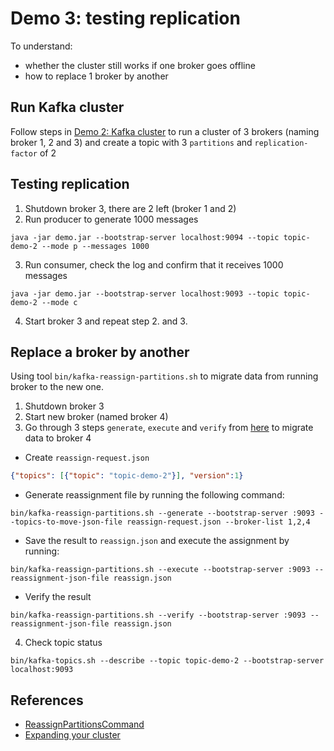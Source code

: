 # Demo 3: testing replication

To understand:
- whether the cluster still works if one broker goes offline
- how to replace 1 broker by another

## Run Kafka cluster

Follow steps in [Demo 2: Kafka cluster](demo-2-kafka-cluster.md#run-kafka-cluster-locally) to run a cluster of 3 brokers (naming broker 1, 2 and 3) and create a topic with 3 `partitions` and `replication-factor` of 2

## Testing replication

1. Shutdown broker 3, there are 2 left (broker 1 and 2)
2. Run producer to generate 1000 messages
```shell
java -jar demo.jar --bootstrap-server localhost:9094 --topic topic-demo-2 --mode p --messages 1000
```

3. Run consumer, check the log and confirm that it receives 1000 messages
```shell
java -jar demo.jar --bootstrap-server localhost:9093 --topic topic-demo-2 --mode c
```

4. Start broker 3 and repeat step 2. and 3.

## Replace a broker by another

Using tool `bin/kafka-reassign-partitions.sh` to migrate data from running broker to the new one.

1. Shutdown broker 3
2. Start new broker (named broker 4)
3. Go through 3 steps `generate`, `execute` and `verify` from [here](https://kafka.apache.org/documentation/#basic_ops_cluster_expansion) to migrate data to broker 4

- Create `reassign-request.json`
```json
{"topics": [{"topic": "topic-demo-2"}], "version":1}
```
- Generate reassignment file by running the following command:
```shell
bin/kafka-reassign-partitions.sh --generate --bootstrap-server :9093 --topics-to-move-json-file reassign-request.json --broker-list 1,2,4
```
- Save the result to `reassign.json` and execute the assignment by running:
```shell
bin/kafka-reassign-partitions.sh --execute --bootstrap-server :9093 --reassignment-json-file reassign.json
```
- Verify the result
```shell
bin/kafka-reassign-partitions.sh --verify --bootstrap-server :9093 --reassignment-json-file reassign.json
```

4. Check topic status
```shell
bin/kafka-topics.sh --describe --topic topic-demo-2 --bootstrap-server localhost:9093
```

## References
- [ReassignPartitionsCommand](https://jaceklaskowski.gitbooks.io/apache-kafka/content/kafka-admin-ReassignPartitionsCommand.html)
- [Expanding your cluster](https://kafka.apache.org/documentation/#basic_ops_cluster_expansion)
